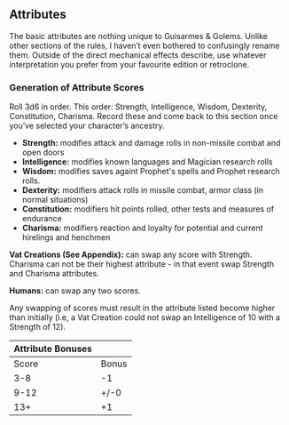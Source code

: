 ## Attributes
The basic attributes are nothing unique to Guisarmes & Golems.  Unlike other sections of the rules, I haven’t even bothered to confusingly rename them.  Outside of the direct mechanical effects describe, use whatever interpretation you prefer from your favourite edition or retroclone.

### Generation of Attribute Scores
Roll 3d6 in order.  This order:  Strength, Intelligence, Wisdom, Dexterity, Constitution, Charisma.  Record these and come back to this section once you’ve selected your character’s ancestry.

* **Strength:** modifies attack and damage rolls in non-missile combat and open doors
* **Intelligence:** modifies known languages and Magician research rolls
* **Wisdom:** modifies saves againt Prophet's spells and Prophet research rolls.
* **Dexterity:** modifiers attack rolls in missile combat, armor class (in normal situations)
* **Constitution:** modifiers hit points rolled, other tests and measures of endurance
* **Charisma:** modifiers reaction and loyalty for potential and current hirelings and henchmen

**Vat Creations (See Appendix):**  can swap any score with Strength. Charisma can not be their highest attribute - in that event swap Strength and Charisma attributes.

**Humans:** can swap any two scores.

Any swapping of scores must result in the attribute listed become higher than initially (i.e, a Vat Creation could not swap an Intelligence of 10 with a Strength of 12).

| Attribute Bonuses ||
| ---------|---------|
| Score	|	Bonus |
| 3-8 	|	-1  |
| 9-12 	|	+/-0 |
| 13+ 	|	+1  | 
